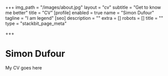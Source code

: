 +++
img_path = "/images/about.jpg"
layout = "cv"
subtitle = "Get to know me better"
title = "CV"
[profile]
enabled = true
name = "Simon Dufour"
tagline = "I am legend"
[seo]
description = ""
extra = []
robots = []
title = ""
type = "stackbit_page_meta"

+++
# Simon Dufour

My CV goes here